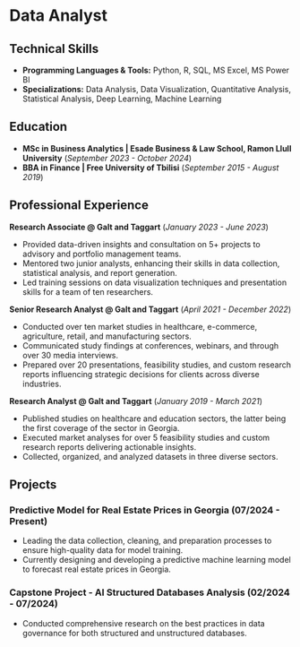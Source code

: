 # Data Analyst

## Technical Skills
- **Programming Languages & Tools:** Python, R, SQL, MS Excel, MS Power BI
- **Specializations:** Data Analysis, Data Visualization, Quantitative Analysis, Statistical Analysis, Deep Learning, Machine Learning

## Education
- **MSc in Business Analytics | Esade Business & Law School, Ramon Llull University** (_September 2023 - October 2024_)
- **BBA in Finance | Free University of Tbilisi** (_September 2015 - August 2019_)

## Professional Experience
**Research Associate @ Galt and Taggart** (_January 2023 - June 2023_)
- Provided data-driven insights and consultation on 5+ projects to advisory and portfolio management teams.
- Mentored two junior analysts, enhancing their skills in data collection, statistical analysis, and report generation.
- Led training sessions on data visualization techniques and presentation skills for a team of ten researchers.

**Senior Research Analyst @ Galt and Taggart** (_April 2021 - December 2022_)
- Conducted over ten market studies in healthcare, e-commerce, agriculture, retail, and manufacturing sectors.
- Communicated study findings at conferences, webinars, and through over 30 media interviews.
- Prepared over 20 presentations, feasibility studies, and custom research reports influencing strategic decisions for clients across diverse industries.

**Research Analyst @ Galt and Taggart** (_January 2019 - March 2021_)
- Published studies on healthcare and education sectors, the latter being the first coverage of the sector in Georgia.
- Executed market analyses for over 5 feasibility studies and custom research reports delivering actionable insights.
- Collected, organized, and analyzed datasets in three diverse sectors.


## Projects

### Predictive Model for Real Estate Prices in Georgia (07/2024 - Present)
- Leading the data collection, cleaning, and preparation processes to ensure high-quality data for model training.
- Currently designing and developing a predictive machine learning model to forecast real estate prices in Georgia.

### Capstone Project - AI Structured Databases Analysis (02/2024 - 07/2024)
- Conducted comprehensive research on the best practices in data governance for both structured and unstructured databases.

